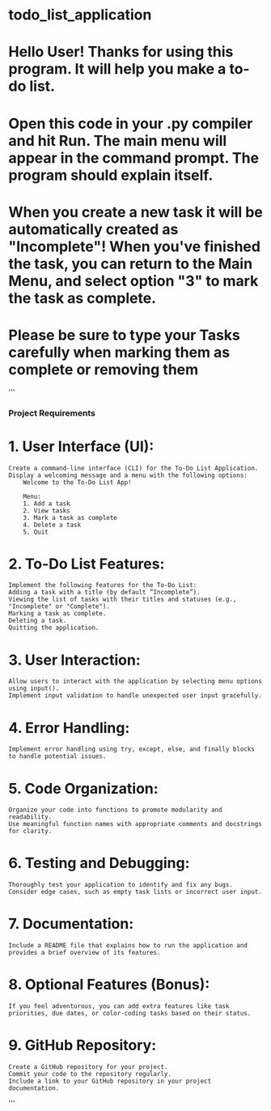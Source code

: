 # todo_list_application

# Hello User! Thanks for using this program. It will help you make a to-do list.

# Open this code in your .py compiler and hit Run. The main menu will appear in the command prompt. The program should explain itself.

# When you create a new task it will be automatically created as "Incomplete"! When you've finished the task, you can return to the Main Menu, and select option "3" to mark the task as complete.

# Please be sure to type your Tasks carefully when marking them as complete or removing them

'''

### Project Requirements ###

# 1. User Interface (UI):
    Create a command-line interface (CLI) for the To-Do List Application.
    Display a welcoming message and a menu with the following options:
        Welcome to the To-Do List App!

        Menu:
        1. Add a task
        2. View tasks
        3. Mark a task as complete
        4. Delete a task
        5. Quit

# 2. To-Do List Features:
    Implement the following features for the To-Do List:
    Adding a task with a title (by default “Incomplete”).
    Viewing the list of tasks with their titles and statuses (e.g., "Incomplete" or "Complete").
    Marking a task as complete.
    Deleting a task.
    Quitting the application.

# 3. User Interaction:
    Allow users to interact with the application by selecting menu options using input().
    Implement input validation to handle unexpected user input gracefully.

# 4. Error Handling:
    Implement error handling using try, except, else, and finally blocks to handle potential issues.

# 5. Code Organization:
    Organize your code into functions to promote modularity and readability.
    Use meaningful function names with appropriate comments and docstrings for clarity.

# 6. Testing and Debugging:
    Thoroughly test your application to identify and fix any bugs.
    Consider edge cases, such as empty task lists or incorrect user input.

# 7. Documentation:
    Include a README file that explains how to run the application and provides a brief overview of its features.

# 8. Optional Features (Bonus):
    If you feel adventurous, you can add extra features like task priorities, due dates, or color-coding tasks based on their status.

# 9. GitHub Repository:
    Create a GitHub repository for your project.
    Commit your code to the repository regularly.
    Include a link to your GitHub repository in your project documentation.
'''
